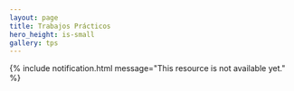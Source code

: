 ```yaml
---
layout: page
title: Trabajos Prácticos
hero_height: is-small
gallery: tps
---
```


<!---
Agregar arriba cuando esté listo
--->

{% include notification.html message="This resource is not available yet." %}